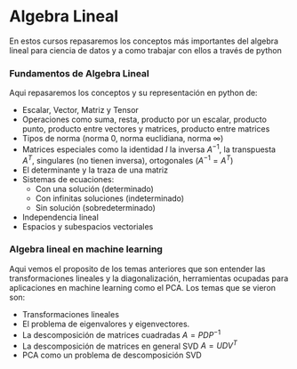 # Algebra Lineal
En estos cursos repasaremos los conceptos más importantes del algebra lineal para ciencia de datos y a como trabajar con ellos a través de python

### Fundamentos de Algebra Lineal
Aqui repasaremos los conceptos y su representación en python de:
- Escalar, Vector, Matriz y Tensor
- Operaciones como suma, resta, producto por un escalar, producto punto, producto entre vectores y matrices, producto entre matrices
-  Tipos de norma (norma 0, norma euclidiana, norma $\infty$)
- Matrices especiales como la identidad $I$ la inversa $A^{-1}$, la transpuesta $A^{T}$, singulares (no tienen inversa), ortogonales ($A^{-1} = A^{T}$)
- El determinante y la traza de una matriz
- Sistemas de ecuaciones:
    - Con una solución (determinado)
    - Con infinitas soluciones (indeterminado)
    - Sin solución (sobredeterminado)
- Independencia lineal
- Espacios y subespacios vectoriales


### Algebra lineal en machine learning
Aqui vemos el proposito de los temas anteriores que son entender las transformaciones lineales y la diagonalización, herramientas ocupadas para aplicaciones en machine learning como el PCA. Los temas que se vieron son:
- Transformaciones lineales
- El problema de eigenvalores y eigenvectores.
- La descomposición de matrices cuadradas $A = PDP^{-1}$
- La descomposición de matrices en general SVD $A=UDV^{T}$
- PCA como un problema de descomposición SVD
